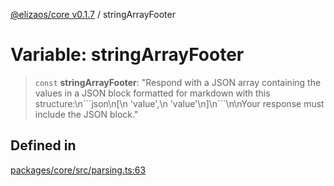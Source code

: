 [@elizaos/core v0.1.7](../index.md) / stringArrayFooter

# Variable: stringArrayFooter

> `const` **stringArrayFooter**: "Respond with a JSON array containing the values in a JSON block formatted for markdown with this structure:\n\`\`\`json\n\[\n 'value',\n 'value'\n\]\n\`\`\`\n\nYour response must include the JSON block."

## Defined in

[packages/core/src/parsing.ts:63](https://github.com/ai16z/eliza/blob/main/packages/core/src/parsing.ts#L63)

